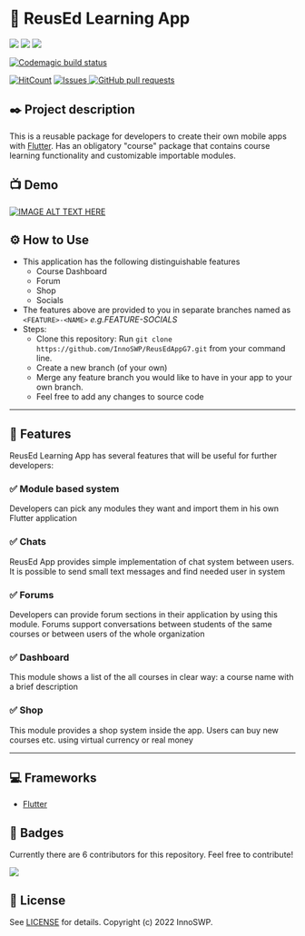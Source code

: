 # 📱 ReusEd Learning App

![](https://img.shields.io/badge/Dart-0175C2?style=for-the-badge&logo=dart&logoColor=white)
![](https://img.shields.io/badge/Flutter-02569B?style=for-the-badge&logo=flutter&logoColor=white)
![](https://img.shields.io/badge/firebase-ffca28?style=for-the-badge&logo=firebase&logoColor=black)

[![Codemagic build status](https://api.codemagic.io/apps/62ba9641d6eaf74b544e547d/62ba9641d6eaf74b544e547c/status_badge.svg)](https://codemagic.io/apps/62ba9641d6eaf74b544e547d/62ba9641d6eaf74b544e547c/latest_build)

[![HitCount](https://hits.dwyl.com/InnoSWP/ReusEdAppG7.svg?style=flat-square)](http://hits.dwyl.com/InnoSWP/ReusEdAppG7)
</a>
<a href="https://github.com/InnoSWP/ReusEdAppG7/issues">
<img alt="Issues" src="https://img.shields.io/github/issues/InnoSWP/ReusEdAppG7?color=0088ff" />
</a>
<a href="https://github.com/InnoSWP/ReusEdAppG7/pulls">
<img alt="GitHub pull requests" src="https://img.shields.io/github/issues-pr/InnoSWP/ReusEdAppG7?color=0088ff" />
</a>


## ✒️ Project description

This is a reusable package for developers to create their own mobile apps with <a href="https://flutter.dev">Flutter</a>. Has an obligatory "course" package that contains course learning functionality and customizable importable modules.

## 📺 Demo

[![IMAGE ALT TEXT HERE](https://img.youtube.com/vi/RhtglOWkuo4/0.jpg)](https://www.youtube.com/watch?v=RhtglOWkuo4)

## ⚙️ How to Use

- This application has the following distinguishable features
  - Course Dashboard
  - Forum
  - Shop
  - Socials
- The features above are provided to you in separate branches named as `<FEATURE>-<NAME>` _e.g.FEATURE-SOCIALS_
- Steps:
  - Clone this repository: Run `git clone https://github.com/InnoSWP/ReusEdAppG7.git` from your command line.
  - Create a new branch (of your own)
  - Merge any feature branch you would like to have in your app to your own branch.
  - Feel free to add any changes to source code

---

## 💪 Features

ReusEd Learning App has several features that will be useful for further developers:

### ✅ Module based system

Developers can pick any modules they want and import them in his own Flutter application

### ✅ Chats

ReusEd App provides simple implementation of chat system between users. It is possible to send small text messages and find needed user in system

### ✅ Forums

Developers can provide forum sections in their application by using this module. Forums support conversations between students of the same courses or between users of the whole organization

### ✅ Dashboard

This module shows a list of the all courses in clear way: a course name with a brief description

### ✅ Shop

This module provides a shop system inside the app. Users can buy new courses etc. using virtual currency or real money

---

## 💻 Frameworks

- <a href="https://flutter.dev">Flutter</a>

## 🥇 Badges

Currently there are 6 contributors for this repository. Feel free to contribute!

<a href = "https://github.com/InnoSWP/ReusEdAppG7/graphs/contributors">
<img src = "https://contrib.rocks/image?repo=InnoSWP/ReusEdAppG7"/>
</a>

## 📄 License

See <a href="https://github.com/InnoSWP/ReusEdAppG7/blob/main/LICENSE">LICENSE</a> for details. Copyright (c) 2022 InnoSWP.

